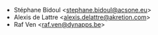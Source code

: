 - Stéphane Bidoul \<<stephane.bidoul@acsone.eu>\>
- Alexis de Lattre \<<alexis.delattre@akretion.com>\>
- Raf Ven \<<raf.ven@dynapps.be>\>
